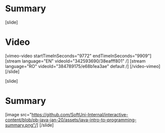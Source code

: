 # Summary

[slide]
# Video

[vimeo-video startTimeInSeconds="9772" endTimeInSeconds="9909"]
[stream language="EN" videoId="342593690/38eafff801"  /]
[stream language="RO" videoId="384789175/e68b1ea3ae" default /]
[/video-vimeo]
[/slide]

[slide]
# Summary

[image src="https://github.com/SoftUni-Internal/interactive-content/blob/pb-java-jan-20/assets/java-intro-to-programming-summary.png"/]
[/slide]
